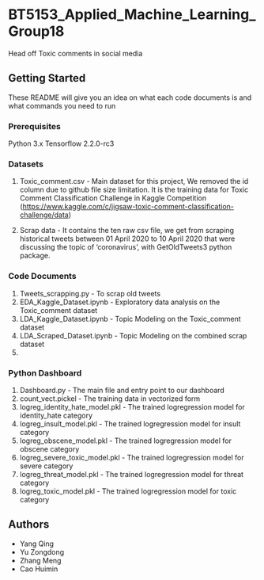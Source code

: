 # BT5153_Applied_Machine_Learning_Group18

Head off Toxic comments in social media

## Getting Started

These README will give you an idea on what each code documents is and what commands you need to run

### Prerequisites

Python 3.x
Tensorflow 2.2.0-rc3

### Datasets 

1. Toxic_comment.csv - Main dataset for this project, We removed the id column due to github file size limitation. It is the training data for Toxic Comment Classification Challenge in Kaggle Competition (https://www.kaggle.com/c/jigsaw-toxic-comment-classification-challenge/data)

2. Scrap data - It contains the ten raw csv file, we get from scraping historical tweets between 01 April 2020 to 10 April 2020 that were discussing the topic of ‘coronavirus’, with GetOldTweets3 python package.

### Code Documents

1. Tweets_scrapping.py - To scrap old tweets
2. EDA_Kaggle_Dataset.ipynb - Exploratory data analysis on the Toxic_comment dataset
3. LDA_Kaggle_Dataset.ipynb - Topic Modeling on the Toxic_comment dataset
4. LDA_Scraped_Dataset.ipynb - Topic Modeling on the combined scrap dataset
5. 

### Python Dashboard

1. Dashboard.py - The main file and entry point to our dashboard
2. count_vect.pickel - The training data in vectorized form 
3. logreg_identity_hate_model.pkl 	- The trained logregression model for identity_hate category
4. logreg_insult_model.pkl - The trained logregression model for insult category
5. logreg_obscene_model.pkl - The trained logregression model for obscene category
6. logreg_severe_toxic_model.pkl - The trained logregression model for severe category
7. logreg_threat_model.pkl - The trained logregression model for threat category
7. logreg_toxic_model.pkl - The trained logregression model for toxic category

## Authors

* Yang Qing 
* Yu Zongdong 
* Zhang Meng
* Cao Huimin 
